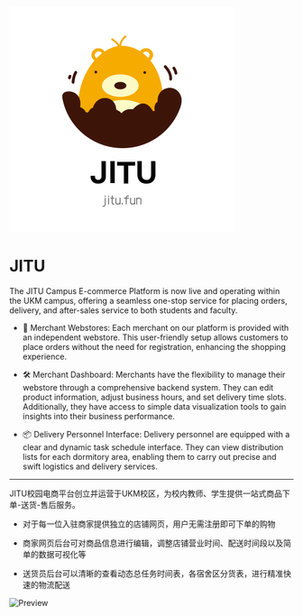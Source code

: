 ![JITU](https://github.com/Qitu/JITU/blob/master/WebLogo.png)    
# JITU
The JITU Campus E-commerce Platform is now live and operating within the UKM campus, offering a seamless one-stop service for placing orders, delivery, and after-sales service to both students and faculty.

- 🏪 Merchant Webstores:
Each merchant on our platform is provided with an independent webstore. This user-friendly setup allows customers to place orders without the need for registration, enhancing the shopping experience.

- 🛠️ Merchant Dashboard:
Merchants have the flexibility to manage their webstore through a comprehensive backend system. They can edit product information, adjust business hours, and set delivery time slots. Additionally, they have access to simple data visualization tools to gain insights into their business performance.

- 📦 Delivery Personnel Interface:
Delivery personnel are equipped with a clear and dynamic task schedule interface. They can view distribution lists for each dormitory area, enabling them to carry out precise and swift logistics and delivery services.

----

  
JITU校园电商平台创立并运营于UKM校区，为校内教师、学生提供一站式商品下单-送货-售后服务。

- 对于每一位入驻商家提供独立的店铺网页，用户无需注册即可下单的购物

- 商家网页后台可对商品信息进行编辑，调整店铺营业时间、配送时间段以及简单的数据可视化等

- 送货员后台可以清晰的查看动态总任务时间表，各宿舍区分货表，进行精准快速的物流配送

![Preview](https://i.ibb.co/ZB8KDff/preview-Simple.png)    
